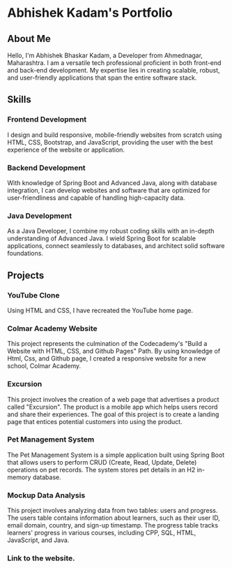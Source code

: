 # Abhishek Kadam's Portfolio

## About Me

Hello, I'm Abhishek Bhaskar Kadam, a Developer from Ahmednagar, Maharashtra. I am a versatile tech professional proficient in both front-end and back-end development. My expertise lies in creating scalable, robust, and user-friendly applications that span the entire software stack.

## Skills

### Frontend Development

I design and build responsive, mobile-friendly websites from scratch using HTML, CSS, Bootstrap, and JavaScript, providing the user with the best experience of the website or application.

### Backend Development

With knowledge of Spring Boot and Advanced Java, along with database integration, I can develop websites and software that are optimized for user-friendliness and capable of handling high-capacity data.

### Java Development

As a Java Developer, I combine my robust coding skills with an in-depth understanding of Advanced Java. I wield Spring Boot for scalable applications, connect seamlessly to databases, and architect solid software foundations.

## Projects

### YouTube Clone

Using HTML and CSS, I have recreated the YouTube home page.

### Colmar Academy Website

This project represents the culmination of the Codecademy's "Build a Website with HTML, CSS, and Github Pages" Path. By using knowledge of Html, Css, and Github page, I created a responsive website for a new school, Colmar Academy.

### Excursion

This project involves the creation of a web page that advertises a product called "Excursion". The product is a mobile app which helps users record and share their experiences. The goal of this project is to create a landing page that entices potential customers into using the product.

### Pet Management System

The Pet Management System is a simple application built using Spring Boot that allows users to perform CRUD (Create, Read, Update, Delete) operations on pet records. The system stores pet details in an H2 in-memory database.

### Mockup Data Analysis

This project involves analyzing data from two tables: users and progress. The users table contains information about learners, such as their user ID, email domain, country, and sign-up timestamp. The progress table tracks learners' progress in various courses, including CPP, SQL, HTML, JavaScript, and Java.

### Link to the website.

